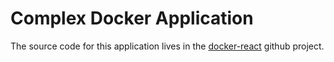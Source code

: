 # Complex Docker Application

The source code for this application lives in the [docker-react](https://github.com/bandersdev/docker-react) github project.

